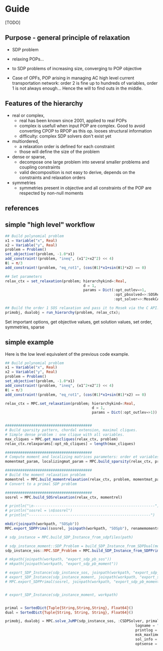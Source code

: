 # Guide

[TODO]

## Purpose - general principle of relaxation

- SDP problem
- relaxing POPs...
- to SDP problems of increasing size, converging to POP objective

- Case of OPFs, POP arising in managing AC high level current transportation network: order 2 is fine up to hundreds of variables, order 1 is not always enough... Hence the will to find outs in the middle.

## Features of the hierarchy

- real or complex,
  - real has been known since 2001, applied to real POPs
  - complex is usefull when input POP are complex. Good to avoid converting CPOP to RPOP as this op. looses structural information
  - difficulty: complex SDP solvers don't exist yet
- multiordered,
  - a relaxation order is defined for each constraint
  - those will define the size of the problem
- dense or sparse,
  - decompose one large problem into several smaller problems and coupling constraints
  - valid decomposition is not easy to derive, depends on the constraints and relaxation orders
- symmetries
  - symmetries present in objective and all constraints of the POP are respected by non-null moments

## references

## simple "high level" workflow

```julia
## Build polynomial problem
x1 = Variable("x", Real)
x2 = Variable("y", Real)
problem = Problem()
set_objective!(problem, -1.0*x1)
add_constraint!(problem, "ineq", (x1^2+x2^2) << 4)
θ1 = π/3
add_constraint!(problem, "eq_rot1", (cos(θ1)*x1+sin(θ1)*x2) == 0)

## Set parameters
relax_ctx = set_relaxation(problem; hierarchykind=:Real,
                                    d = 1,
                                    params = Dict(:opt_outlev=>1,
                                                  :opt_pbsolved=>:SOSRelaxation,
                                                  :opt_solver=>:MosekCAPI))

## Build the order 1 SOS relaxation and pass it to Mosek via the C API.
primobj, dualobj = run_hierarchy(problem, relax_ctx);
```

Set important options, get objective values, get solution values, set order, symmetries, sparse

## simple example

Here is the low level equivalent of the previous code example.

```julia
## Build polynomial problem
x1 = Variable("x", Real)
x2 = Variable("y", Real)
problem = Problem()
set_objective!(problem, -1.0*x1)
add_constraint!(problem, "ineq", (x1^2+x2^2) << 4)
θ1 = π/3
add_constraint!(problem, "eq_rot1", (cos(θ1)*x1+sin(θ1)*x2) == 0)

relax_ctx = MPC.set_relaxation(problem; hierarchykind=:Real,
                                        d = 1,
                                        params = Dict(:opt_outlev=>1))


########################################
# Build sparsity pattern, chordal extension, maximal cliques.
# Simple dense problem : one clique with all variables.
max_cliques = MPC.get_maxcliques(relax_ctx, problem)
relax_ctx.relaxparams[:opt_nb_cliques] = length(max_cliques)

########################################
# Compute moment and localizing matrices parameters: order et variables
momentmat_param, localizingmat_param = MPC.build_sparsity(relax_ctx, problem, max_cliques)

########################################
# Build the moment relaxation problem
momentrel = MPC.build_momentrelaxation(relax_ctx, problem, momentmat_param, localizingmat_param, max_cliques)
# Convert to a primal SDP problem

########################################
sosrel = MPC.build_SOSrelaxation(relax_ctx, momentrel)

# println("\n--------------------------------------------------------")
# println("sosrel = \n$sosrel")
# println("--------------------------------------------------------")

mkdir(joinpath(workpath, "SOSpb"))
MPC.export_SDPPrimal(sosrel, joinpath(workpath, "SOSpb"), renamemoments=false)

# sdp_instance = MPC.build_SDP_Instance_from_sdpfiles(path)

# sdp_instance_moment::SDP_Problem = build_SDP_Instance_from_SDPDual(momentrel)
sdp_instance_sos::MPC.SDP_Problem = MPC.build_SDP_Instance_from_SDPPrimal(sosrel)

# mkpath(joinpath(workpath, "export_sdp_pb_sos"))
# mkpath(joinpath(workpath, "export_sdp_pb_moment"))

# export_SDP_Instance(sdp_instance_sos, joinpath(workpath, "export_sdp_pb_sos"))
# export_SDP_Instance(sdp_instance_moment, joinpath(workpath, "export_sdp_pb_moment"))
# MPC.export_SDPPrimal(sosrel, joinpath(workpath, "export_sdp_pb_moment"), renamemoments=false)


# export_SDP_Instance(sdp_instance_moment, workpath)


primal = SortedDict{Tuple{String,String,String}, Float64}()
dual = SortedDict{Tuple{String, String, String}, Float64}()

primobj, dualobj = MPC.solve_JuMP(sdp_instance_sos, :CSDPSolver, primal, dual;
                                                            logname = "Mosek_run.log",
                                                            printlog = false,
                                                            msk_maxtime = relax_ctx.relaxparams[:opt_msk_maxtime],
                                                            sol_info = relax_ctx.relaxparams,
                                                            optsense = :Max)

```